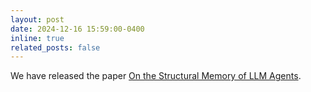 ```yaml
---
layout: post
date: 2024-12-16 15:59:00-0400
inline: true
related_posts: false
---
```


We have released the paper [On the Structural Memory of LLM Agents](https://arxiv.org/abs/2412.15266).
